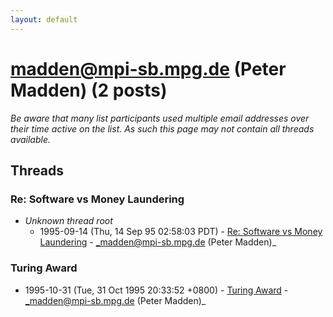 ```yaml
---
layout: default
---
```


# madden@mpi-sb.mpg.de (Peter Madden) (2 posts)

_Be aware that many list participants used multiple email addresses over their time active on the list. As such this page may not contain all threads available._

## Threads

### Re: Software vs Money Laundering
+ _Unknown thread root_
  + 1995-09-14 (Thu, 14 Sep 95 02:58:03 PDT) - [Re: Software vs Money Laundering](/archive/1995/09/c052ffedfd46ebf6ad7f115b983a9709c6cd4c036163c512cd373d712e092be1) - _madden@mpi-sb.mpg.de (Peter Madden)_

### Turing Award
+ 1995-10-31 (Tue, 31 Oct 1995 20:33:52 +0800) - [Turing Award](/archive/1995/10/6255a46a86145ed80e0e2e6386b0c3615aeb7c0ae5fbb74019b4681efb9a178b) - _madden@mpi-sb.mpg.de (Peter Madden)_

